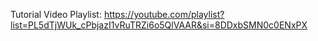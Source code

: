 Tutorial Video Playlist: https://youtube.com/playlist?list=PL5dTjWUk_cPbjazI1vRuTRZi6o5QlVAAR&si=8DDxbSMN0c0ENxPX

